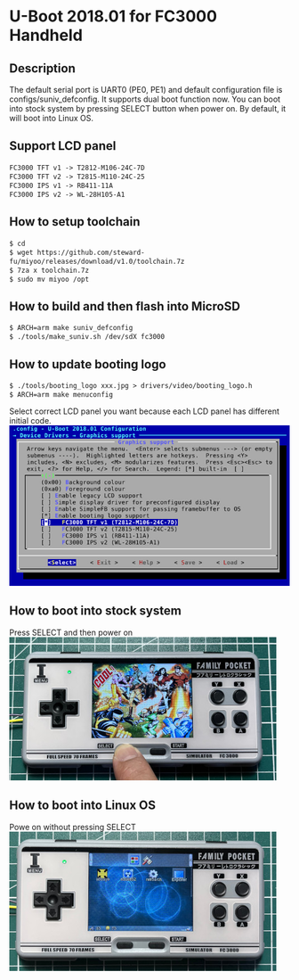 # U-Boot 2018.01 for FC3000 Handheld
## Description
The default serial port is UART0 (PE0, PE1) and default configuration file is configs/suniv_defconfig. It supports dual boot function now. You can boot into stock system by pressing SELECT button when power on. By default, it will boot into Linux OS.  
  
## Support LCD panel  
```console
FC3000 TFT v1 -> T2812-M106-24C-7D  
FC3000 TFT v2 -> T2815-M110-24C-25  
FC3000 IPS v1 -> RB411-11A  
FC3000 IPS v2 -> WL-28H105-A1  
```
  
## How to setup toolchain
```console
$ cd
$ wget https://github.com/steward-fu/miyoo/releases/download/v1.0/toolchain.7z
$ 7za x toolchain.7z
$ sudo mv miyoo /opt
```
  
## How to build and then flash into MicroSD
```console
$ ARCH=arm make suniv_defconfig
$ ./tools/make_suniv.sh /dev/sdX fc3000
```
  
## How to update booting logo
```console
$ ./tools/booting_logo xxx.jpg > drivers/video/booting_logo.h
$ ARCH=arm make menuconfig
```
Select correct LCD panel you want because each LCD panel has different initial code. 
![Alt text](readme/1.jpg)
  
## How to boot into stock system
Press SELECT and then power on  
![Alt text](readme/3.jpg)
  
## How to boot into Linux OS
Powe on without pressing SELECT  
![Alt text](readme/2.jpg)
